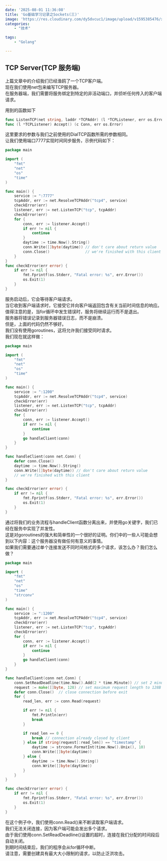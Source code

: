 ```yaml
---
date: '2025-08-01 11:36:08'
title: 'Go基础学习记录之Sockets(三)'
image: 'https://res.cloudinary.com/dy5dvcuc1/image/upload/v1595385476/xiaorongmao/golang.jpg'
categories:
    - "技术"

tags:
    - "Golang"

---
```


## TCP Server(TCP 服务端)

上篇文章中的介绍我们已经渔鸥了一个TCP客户端。  
现在我们使用net包来编写TCP服务器。  
在服务器端，我们需要将服务绑定到特定的非活动端口，并侦听任何传入的客户端请求。

用到的函数如下

```go
func ListenTCP(net string, laddr *TCPAddr) (l *TCPListener, err os.Error)
func (l *TCPListener) Accept() (c Conn, err os.Error)
```

这里要求的参数与我们之前使用的DialTCP函数所需的参数相同。  
让我们使用端口7777实现时间同步服务，示例代码如下：

```go
package main

import (
    "fmt"
    "net"
    "os"
    "time"
)

func main() {
    service := ":7777"
    tcpAddr, err := net.ResolveTCPAddr("tcp4", service)
    checkError(err)
    listener, err := net.ListenTCP("tcp", tcpAddr)
    checkError(err)
    for {
        conn, err := listener.Accept()
        if err != nil {
            continue
        }
        daytime := time.Now().String()
        conn.Write([]byte(daytime)) // don't care about return value
        conn.Close()                // we're finished with this client
    }
}
func checkError(err error) {
    if err != nil {
        fmt.Fprintf(os.Stderr, "Fatal error: %s", err.Error())
        os.Exit(1)
    }
}
```

服务启动后，它会等待客户端请求。  
当它收到客户端请求时，它接受它并向客户端返回包含有关当前时间信息的响应。  
值得注意的是，当for循环中发生错误时，服务将继续运行而不是退出。  
服务器将错误记录到服务器错误日志，而不是崩溃。  
但是，上面的代码仍然不够好。  
我们没有使用goroutines，这将允许我们接受同时请求。  
我们现在就这样做：

```go
package main

import (
    "fmt"
    "net"
    "os"
    "time"
)

func main() {
    service := ":1200"
    tcpAddr, err := net.ResolveTCPAddr("tcp4", service)
    checkError(err)
    listener, err := net.ListenTCP("tcp", tcpAddr)
    checkError(err)
    for {
        conn, err := listener.Accept()
        if err != nil {
            continue
        }
        go handleClient(conn)
    }
}

func handleClient(conn net.Conn) {
    defer conn.Close()
    daytime := time.Now().String()
    conn.Write([]byte(daytime)) // don't care about return value
    // we're finished with this client
}

func checkError(err error) {
    if err != nil {
        fmt.Fprintf(os.Stderr, "Fatal error: %s", err.Error())
        os.Exit(1)
    }
}
```

通过将我们的业务流程与handleClient函数分离出来，并使用go关键字，我们已经在服务中实现了并发性。  
这是对goroutines的强大和简单性的一个很好的证明。你们中的一些人可能会想到以下内容：这个服务器没有做任何有意义的事情。  
如果我们需要通过单个连接发送不同时间格式的多个请求，该怎么办？我们怎么做？

```go
package main

import (
    "fmt"
    "net"
    "os"
    "time"
    "strconv"
)

func main() {
    service := ":1200"
    tcpAddr, err := net.ResolveTCPAddr("tcp4", service)
    checkError(err)
    listener, err := net.ListenTCP("tcp", tcpAddr)
    checkError(err)
    for {
        conn, err := listener.Accept()
        if err != nil {
            continue
        }
        go handleClient(conn)
    }
}

func handleClient(conn net.Conn) {
    conn.SetReadDeadline(time.Now().Add(2 * time.Minute)) // set 2 minutes timeout
    request := make([]byte, 128) // set maximum request length to 128B to prevent flood based attacks
    defer conn.Close()  // close connection before exit
    for {
        read_len, err := conn.Read(request)

        if err != nil {
            fmt.Println(err)
            break
        }

        if read_len == 0 {
            break // connection already closed by client
        } else if string(request[:read_len]) == "timestamp" {
            daytime := strconv.FormatInt(time.Now().Unix(), 10)
            conn.Write([]byte(daytime))
        } else {
            daytime := time.Now().String()
            conn.Write([]byte(daytime))
        }
    }
}

func checkError(err error) {
    if err != nil {
        fmt.Fprintf(os.Stderr, "Fatal error: %s", err.Error())
        os.Exit(1)
    }
}
```

在这个例子中，我们使用conn.Read()来不断读取客户端请求。  
我们无法关闭连接，因为客户端可能会发出多个请求。  
由于我们使用conn.SetReadDeadline()设置的超时，连接在我们分配的时间段后自动关闭。  
到期时间结束后，我们的程序会从for循环中断。  
请注意，需要创建具有最大大小限制的请求，以防止泛洪攻击。
